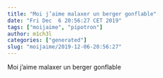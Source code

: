 ```yaml
---
title: "Moi j’aime malaxer un berger gonflable"
date: "Fri Dec  6 20:56:27 CET 2019"
tags: ["moijaime", "pipotron"]
author: m1ch3l
categories: ["generated"]
slug: "moijaime/2019-12-06-20:56:27"
---
```


Moi j’aime malaxer un berger gonflable
